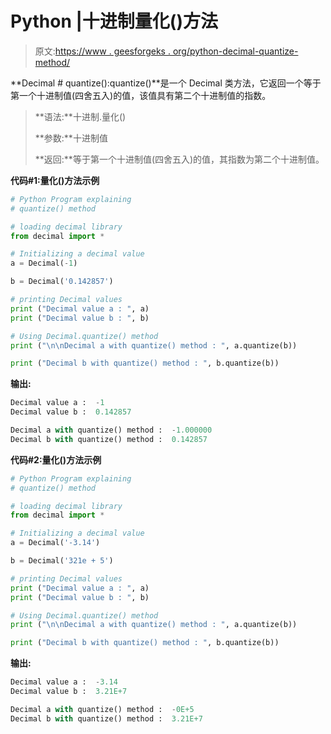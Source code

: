 # Python |十进制量化()方法

> 原文:[https://www . geesforgeks . org/python-decimal-quantize-method/](https://www.geeksforgeeks.org/python-decimal-quantize-method/)

**Decimal # quantize():quantize()**是一个 Decimal 类方法，它返回一个等于第一个十进制值(四舍五入)的值，该值具有第二个十进制值的指数。

> **语法:**十进制.量化()
> 
> **参数:**十进制值
> 
> **返回:**等于第一个十进制值(四舍五入)的值，其指数为第二个十进制值。

**代码#1:量化()方法示例**

```py
# Python Program explaining 
# quantize() method

# loading decimal library
from decimal import *

# Initializing a decimal value
a = Decimal(-1)

b = Decimal('0.142857')

# printing Decimal values
print ("Decimal value a : ", a)
print ("Decimal value b : ", b)

# Using Decimal.quantize() method
print ("\n\nDecimal a with quantize() method : ", a.quantize(b))

print ("Decimal b with quantize() method : ", b.quantize(b))
```

**输出:**

```py
Decimal value a :  -1
Decimal value b :  0.142857

Decimal a with quantize() method :  -1.000000
Decimal b with quantize() method :  0.142857

```

**代码#2:量化()方法示例**

```py
# Python Program explaining 
# quantize() method

# loading decimal library
from decimal import *

# Initializing a decimal value
a = Decimal('-3.14')

b = Decimal('321e + 5')

# printing Decimal values
print ("Decimal value a : ", a)
print ("Decimal value b : ", b)

# Using Decimal.quantize() method
print ("\n\nDecimal a with quantize() method : ", a.quantize(b))

print ("Decimal b with quantize() method : ", b.quantize(b))
```

**输出:**

```py
Decimal value a :  -3.14
Decimal value b :  3.21E+7

Decimal a with quantize() method :  -0E+5
Decimal b with quantize() method :  3.21E+7

```